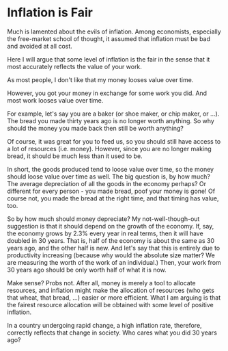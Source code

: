 # Inflation is Fair

Much is lamented about the evils of inflation. Among economists, especially the
free-market school of thought, it assumed that inflation must be bad and
avoided at all cost.

Here I will argue that some level of inflation is the fair in the sense that it
most accurately reflects the value of your work.

As most people, I don't like that my money looses value over time.

However, you got your money in exchange for some work you did. And most work
looses value over time.

For example, let's say you are a baker (or shoe maker, or chip maker, or ...).
The bread you made thirty years ago is no longer worth anything. So why should
the money you made back then still be worth anything?

Of course, it was great for you to feed us, so you should still have access to
a lot of resources (i.e. money). However, since you are no longer making bread,
it should be much less than it used to be.

In short, the goods produced tend to loose value over time, so the money should
loose value over time as well. The big question is, by how much? The average
depreciation of all the goods in the economy perhaps? Or different for every
person - you made bread, poof your money is gone! Of course not, you made the
bread at the right time, and that timing has value, too.

So by how much should money depreciate? My not-well-though-out suggestion is
that it should depend on the growth of the economy. If, say, the economy grows
by 2.3% every year in real terms, then it will have doubled in 30 years. That
is, half of the economy is about the same as 30 years ago, and the other half
is new. And let's say that this is entirely due to productivity increasing
(because why would the absolute size matter? We are measuring the worth of the
work of an individual.) Then, your work from 30 years ago should be only worth
half of what it is now.

Make sense? Probs not. After all, money is merely a tool to allocate resources,
and inflation might make the allocation of resources (who gets that wheat, that
bread, ...) easier or more efficient. What I am arguing is that the fairest
resource allocation will be obtained with some level of positive inflation.

In a country undergoing rapid change, a high inflation rate, therefore,
correctly reflects that change in society. Who cares what you did 30 years ago?
